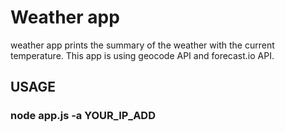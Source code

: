 # Weather app
weather app prints the summary of the weather with the current temperature.
This app is using geocode API and forecast.io API.
## USAGE
### node app.js -a YOUR_IP_ADD
